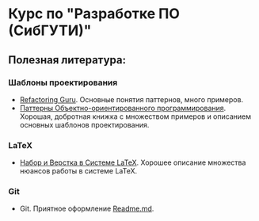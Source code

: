 # Курс по "Разработке ПО (СибГУТИ)"
## Полезная литература:
### Шаблоны проектирования
- [Refactoring Guru]. Основные понятия паттернов, много примеров.
- [Паттерны Объектно-ориентированного программирования]. Хорошая, добротная книжка с множеством примеров и описанием основных шаблонов проектирования.
### LaTeX
- [Набор и Верстка в Системе LaTeX]. Хорошее описание множества нюансов работы в системе LaTeX.
### Git
- Git. Приятное оформление [Readme.md].

[Refactoring Guru]: <https://refactoring.guru/ru>
[Набор и Верстка в Системе LaTeX]: <https://drive.google.com/drive/folders/1M8zEEQDzYi4toMN_6vNZyNEIPsYAieK3?usp=sharing>
[Паттерны Объектно-ориентированного программирования]: <https://drive.google.com/file/d/1DOFIrFpzYA803INzojL6nCyS1LB0twC1/view?usp=sharing>
[Readme.md]: <https://dillinger.io/>
